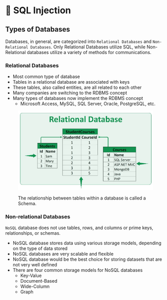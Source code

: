 # 💉 SQL Injection

## Types of Databases

Databases, in general, are categorized into `Relational Databases` and `Non-Relational Databases`. Only Relational Databases utilize SQL, while Non-Relational databases utilize a variety of methods for communications.

### Relational Databases

* Most common type of database
* Tables in a relational database are associated with keys
* These tables, also called entities, are all related to each other
* Many companies are switching to the RDBMS concept
* Many types of databases now implement the RDBMS concept
  * Microsoft Access, MySQL, SQL Server, Oracle, PostgreSQL, etc.

<figure><img src="../../.gitbook/assets/image (89) (1).png" alt=""><figcaption><p>The relationship between tables within a database is called a Schema.</p></figcaption></figure>

### Non-relational Databases

`NoSQL` database does not use tables, rows, and columns or prime keys, relationships, or schemas.

* NoSQL database stores data using various storage models, depending on the type of data stored
* NoSQL databases are very scalable and flexible
* NoSQL database would be the best choice for storing datasets that are not very well defined
* There are four common storage models for NoSQL databases
  * Key-Value
  * Document-Based
  * Wide-Column
  * Graph





